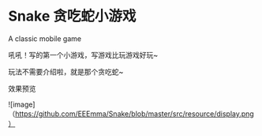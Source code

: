 # Snake 贪吃蛇小游戏

A classic mobile game

吼吼！写的第一个小游戏，写游戏比玩游戏好玩~

玩法不需要介绍啦，就是那个贪吃蛇~

效果预览

![image]（https://github.com/EEEmma/Snake/blob/master/src/resource/display.png）
